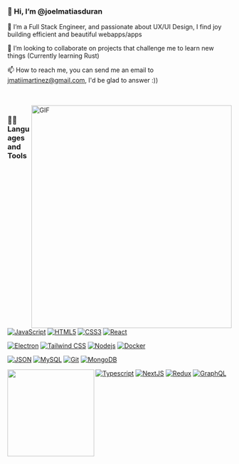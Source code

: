 ### 👋  Hi, I’m @joelmatiasduran

 👀 I’m a Full Stack Engineer, and passionate about UX/UI Design, I find joy building efficient and beautiful webapps/apps

 💞️ I’m looking to collaborate on projects that challenge me to learn new things (Currently learning Rust)

 📫 How to reach me, you can send me an email to jmatiimartinez@gmail.com, I'd be glad to answer :))

<br />

<!--- <img src="https://github-readme-stats.vercel.app/api?username=joelmatiasduran&show_icons=true&theme=dracula"> -->
<br />
  <img align="right" alt="GIF" src="https://media.giphy.com/media/1oKjCzdnatyyMxkdxF/giphy.gif" width="450" height="500" />
  
### 👨‍💻 Languages and Tools

<br />

[![JavaScript](https://img.shields.io/badge/-JavaScript-black?style=flat&logo=javascript&link=https://github.com/joelmatiasduran)](https://github.com/joelmatiasduran) 
[![HTML5](https://img.shields.io/badge/-HTML5-E34F26?style=flat&logo=html5&logoColor=white&link=https://github.com/joelmatiasduran)](https://github.com/joelmatiasduran) 
[![CSS3](https://img.shields.io/badge/-CSS3-1572B6?style=flat&logo=css3&link=https://github.com/joelmatiasduran)](https://github.com/joelmatiasduran) 
[![React](https://img.shields.io/badge/-React-black?style=flat&logo=react&link=https://github.com/joelmatiasduran)](https://github.com/joelmatiasduran) 

[![Electron](https://img.shields.io/badge/-Electron-black?style=flat&logo=electron&link=https://github.com/joelmatiasduran)](https://github.com/joelmatiasduran) 
[![Tailwind CSS](https://img.shields.io/badge/-Tailwind%20CSS-black?style=flat&logo=tailwindcss&link=https://github.com/joelmatiasduran)](https://github.com/joelmatiasduran) 
[![Nodejs](https://img.shields.io/badge/-Nodejs-green?style=flat&logo=Node.js&link=https://github.com/joelmatiasduran)](https://github.com/joelmatiasduran) 
[![Docker](https://img.shields.io/badge/-Docker-black?style=flat&logo=docker&link=https://github.com/joelmatiasduran)](https://github.com/joelmatiasduran) 

[![JSON](https://img.shields.io/badge/-json-02569B?style=flat&logo=json&link=https://github.com/joelmatiasduran)](https://github.com/joelmatiasduran)
[![MySQL](https://img.shields.io/badge/-MySQL-black?style=flat&logo=mysql&link=https://github.com/joelmatiasduran)](https://github.com/joelmatiasduran)
[![Git](https://img.shields.io/badge/-Git-black?style=flat&logo=git&link=https://github.com/joelmatiasduran)](https://github.com/joelmatiasduran) 
[![MongoDB](https://img.shields.io/badge/-MongoDB-FCA121?style=flat&logo=mongodb&link=https://github.com/joelmatiasduran)](https://github.com/joelmatiasduran) 


[![Typescript](https://img.shields.io/badge/-TypeScript-white?style=flat&logo=typescript&link=https://github.com/joelmatiasduran)](https://github.com/joelmatiasduran)
[![NextJS](https://img.shields.io/badge/-NextJS-black?style=flat&logo=nextjs&link=https://github.com/joelmatiasduran)](https://github.com/joelmatiasduran)
[![Redux](https://img.shields.io/badge/-Redux-purple?style=flat&logo=Redux&link=https://github.com/joelmatiasduran)](https://github.com/joelmatiasduran) 
[![GraphQL](https://img.shields.io/badge/-GraphQL-orange?style=flat&logo=GRAPHql&link=https://github.com/joelmatiasduran)](https://github.com/joelmatiasduran)
<img align="left" src="https://github-readme-stats.vercel.app/api/top-langs/?username=joelmatiasduran&layout=compact&card_width=250&langs_count=8&hide_border=true&theme=dracula" height="195rem" />
